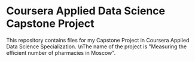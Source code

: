 # Coursera Applied Data Science Capstone Project
This repository contains files for my Capstone Project in Coursera Applied Data Science Specialization.
\nThe name of the project is "Measuring the efficient number of pharmacies in Moscow".
